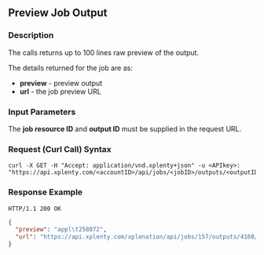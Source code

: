 ## Preview Job Output

### Description
The calls returns up to 100 lines raw preview of the output.

The details returned for the job are as:

* **preview** - preview output
* **url** - the job preview URL

### Input Parameters
The **job resource ID** and **output ID** must be supplied in the request URL.

### Request (Curl Call) Syntax
```shell
curl -X GET -H "Accept: application/vnd.xplenty+json" -u <APIkey>: "https://api.xplenty.com/<accountID>/api/jobs/<jobID>/outputs/<outputID>/preview"
```

### Response Example
```HTTP
HTTP/1.1 200 OK
```

```json
{
  "preview": "appl\t258072",
  "url": "https://api.xplenty.com/xplenation/api/jobs/157/outputs/4160/preview"
}
```
